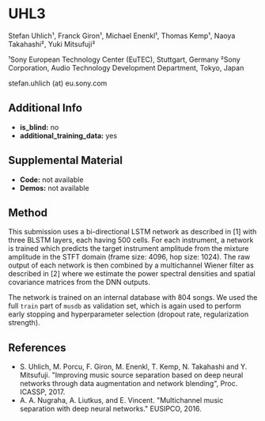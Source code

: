 # UHL3
Stefan Uhlich¹, Franck Giron¹, Michael Enenkl¹, Thomas Kemp¹, Naoya Takahashi², Yuki Mitsufuji²

¹Sony European Technology Center (EuTEC), Stuttgart, Germany
²Sony Corporation, Audio Technology Development Department, Tokyo, Japan

stefan.uhlich (at) eu.sony.com

## Additional Info

* __is_blind:__ no
* __additional_training_data:__ yes


## Supplemental Material

* __Code:__ not available
* __Demos:__ not available


## Method

This submission uses a bi-directional LSTM network as described in [1] with
three BLSTM layers, each having 500 cells. For each instrument, a network is
trained which predicts the target instrument amplitude from the mixture
amplitude in the STFT domain (frame size: 4096, hop size: 1024). The raw
output of each network is then combined by a multichannel Wiener filter as
described in [2] where we estimate the power spectral densities and spatial
covariance matrices from the DNN outputs.

The network is trained on an internal database with 804 songs. We used the
full `train` part of `musdb` as validation set, which is again used to
perform early stopping and hyperparameter selection (dropout rate,
regularization strength).


## References

- S. Uhlich, M. Porcu, F. Giron, M. Enenkl, T. Kemp, N. Takahashi and Y. Mitsufuji. "Improving music source separation based on deep neural networks through data augmentation and network blending", Proc. ICASSP, 2017.
- A. A. Nugraha, A. Liutkus, and E. Vincent. "Multichannel music separation with deep neural networks." EUSIPCO, 2016.

